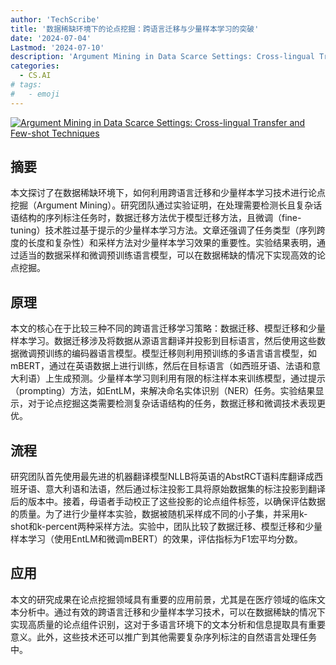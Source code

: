 ```yaml
---
author: 'TechScribe'
title: '数据稀缺环境下的论点挖掘：跨语言迁移与少量样本学习的突破'
date: '2024-07-04'
Lastmod: '2024-07-10'
description: 'Argument Mining in Data Scarce Settings: Cross-lingual Transfer and Few-shot Techniques'
categories:
  - CS.AI
# tags:
#   - emoji
---
```


[![Argument Mining in Data Scarce Settings: Cross-lingual Transfer and Few-shot Techniques](https://arxiv-research-1301205113.cos.ap-guangzhou.myqcloud.com/images/2407.03748v1.pdf_0.jpg)](https://arxiv.org/abs/2407.03748v1)

## 摘要

本文探讨了在数据稀缺环境下，如何利用跨语言迁移和少量样本学习技术进行论点挖掘（Argument Mining）。研究团队通过实验证明，在处理需要检测长且复杂话语结构的序列标注任务时，数据迁移方法优于模型迁移方法，且微调（fine-tuning）技术胜过基于提示的少量样本学习方法。文章还强调了任务类型（序列跨度的长度和复杂性）和采样方法对少量样本学习效果的重要性。实验结果表明，通过适当的数据采样和微调预训练语言模型，可以在数据稀缺的情况下实现高效的论点挖掘。<!--more-->

## 原理

本文的核心在于比较三种不同的跨语言迁移学习策略：数据迁移、模型迁移和少量样本学习。数据迁移涉及将数据从源语言翻译并投影到目标语言，然后使用这些数据微调预训练的编码器语言模型。模型迁移则利用预训练的多语言语言模型，如mBERT，通过在英语数据上进行训练，然后在目标语言（如西班牙语、法语和意大利语）上生成预测。少量样本学习则利用有限的标注样本来训练模型，通过提示（prompting）方法，如EntLM，来解决命名实体识别（NER）任务。实验结果显示，对于论点挖掘这类需要检测复杂话语结构的任务，数据迁移和微调技术表现更优。

## 流程

研究团队首先使用最先进的机器翻译模型NLLB将英语的AbstRCT语料库翻译成西班牙语、意大利语和法语，然后通过标注投影工具将原始数据集的标注投影到翻译后的版本中。接着，母语者手动校正了这些投影的论点组件标签，以确保评估数据的质量。为了进行少量样本实验，数据被随机采样成不同的小子集，并采用k-shot和k-percent两种采样方法。实验中，团队比较了数据迁移、模型迁移和少量样本学习（使用EntLM和微调mBERT）的效果，评估指标为F1宏平均分数。

## 应用

本文的研究成果在论点挖掘领域具有重要的应用前景，尤其是在医疗领域的临床文本分析中。通过有效的跨语言迁移和少量样本学习技术，可以在数据稀缺的情况下实现高质量的论点组件识别，这对于多语言环境下的文本分析和信息提取具有重要意义。此外，这些技术还可以推广到其他需要复杂序列标注的自然语言处理任务中。
